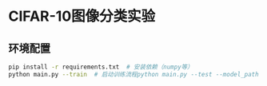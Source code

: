 # CIFAR-10图像分类实验

## 环境配置
```bash
pip install -r requirements.txt  # 安装依赖（numpy等）
python main.py --train  # 启动训练流程python main.py --test --model_path ./weights/best_model.pth  # 指定模型路径测试